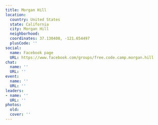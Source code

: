 ```yaml
---
title: Morgan Hill
location:
  country: United States
  state: California
  city: Morgan Hill
  neighborhood: 
  coordinates: 37.130408, -121.654497
  plusCode: ''
social:
  name: Facebook page
  URL: https://www.facebook.com/groups/free.code.camp.morgan.hill
chat:
  name: ''
  URL: ''
event:
  name: ''
  URL: ''
leaders:
- name: ''
  URL: ''
photos:
  old: 
  cover: ''
---
```

